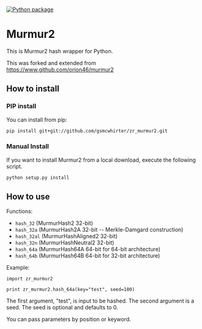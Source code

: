 [![Python package](https://github.com/ZipRecruiter/zr_murmur2/actions/workflows/python-package.yml/badge.svg)](https://github.com/ZipRecruiter/zr_murmur2/actions/workflows/python-package.yml)

# Murmur2
This is Murmur2 hash wrapper for Python.

This was forked and extended from https://www.github.com/orion46/murmur2 

## How to install

### PIP install

You can install from pip:
```bash
pip install git+git://github.com/gsmcwhirter/zr_murmur2.git
```

### Manual Install

If you want to install Murmur2 from a local download, execute the following script.
```bash
python setup.py install
```

## How to use

Functions:

- `hash_32` (MurmurHash2 32-bit)
- `hash_32a` (MurmurHash2A 32-bit -- Merkle-Damgard construction)
- `hash_32al` (MurmurHashAligned2 32-bit)
- `hash_32n` (MurmurHashNeutral2 32-bit)
- `hash_64a` (MurmurHash64A 64-bit for 64-bit architecture)
- `hash_64b` (MurmurHash64B 64-bit for 32-bit architecture)

Example:
```
import zr_murmur2

print zr_murmur2.hash_64a(key="test", seed=100)
```

The first argument, "test", is input to be hashed.
The second argument is a seed. The seed is optional and defaults to 0.

You can pass parameters by position or keyword.

